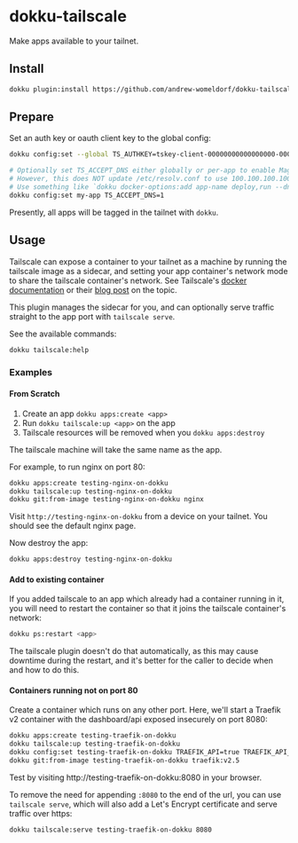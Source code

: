 # dokku-tailscale

Make apps available to your tailnet.

## Install

```sh
dokku plugin:install https://github.com/andrew-womeldorf/dokku-tailscale.git tailscale
```

## Prepare

Set an auth key or oauth client key to the global config:

```sh
dokku config:set --global TS_AUTHKEY=tskey-client-00000000000000000-000000000000000000000000000000000

# Optionally set TS_ACCEPT_DNS either globally or per-app to enable Magic DNS
# However, this does NOT update /etc/resolv.conf to use 100.100.100.100 in the app container.
# Use something like `dokku docker-options:add app-name deploy,run --dns=100.100.100.100` to set the DNS
dokku config:set my-app TS_ACCEPT_DNS=1
```

Presently, all apps will be tagged in the tailnet with `dokku`.

## Usage

Tailscale can expose a container to your tailnet as a machine by running the
tailscale image as a sidecar, and setting your app container's network mode to
share the tailscale container's network. See Tailscale's [docker
documentation](https://tailscale.com/kb/1282/docker) or their [blog
post](https://tailscale.com/blog/docker-tailscale-guide) on the topic.

This plugin manages the sidecar for you, and can optionally serve traffic
straight to the app port with `tailscale serve`.

See the available commands:

```sh
dokku tailscale:help
```

### Examples

#### From Scratch

1. Create an app `dokku apps:create <app>`
2. Run `dokku tailscale:up <app>` on the app
3. Tailscale resources will be removed when you `dokku apps:destroy`

The tailscale machine will take the same name as the app.

For example, to run nginx on port 80:

```sh
dokku apps:create testing-nginx-on-dokku
dokku tailscale:up testing-nginx-on-dokku
dokku git:from-image testing-nginx-on-dokku nginx
```

Visit `http://testing-nginx-on-dokku` from a device on your tailnet. You should
see the default nginx page.

Now destroy the app:

```sh
dokku apps:destroy testing-nginx-on-dokku
```

#### Add to existing container

If you added tailscale to an app which already had a container running in it,
you will need to restart the container so that it joins the tailscale
container's network:

```sh
dokku ps:restart <app>
```

The tailscale plugin doesn't do that automatically, as this may cause downtime
during the restart, and it's better for the caller to decide when and how to do
this.

#### Containers running not on port 80

Create a container which runs on any other port. Here, we'll start a Traefik v2
container with the dashboard/api exposed insecurely on port 8080:

```sh
dokku apps:create testing-traefik-on-dokku
dokku tailscale:up testing-traefik-on-dokku
dokku config:set testing-traefik-on-dokku TRAEFIK_API=true TRAEFIK_API_INSECURE=true
dokku git:from-image testing-traefik-on-dokku traefik:v2.5
```

Test by visiting http://testing-traefik-on-dokku:8080 in your browser.

To remove the need for appending `:8080` to the end of the url, you can use
`tailscale serve`, which will also add a Let's Encrypt certificate and serve
traffic over https:

```
dokku tailscale:serve testing-traefik-on-dokku 8080
```
